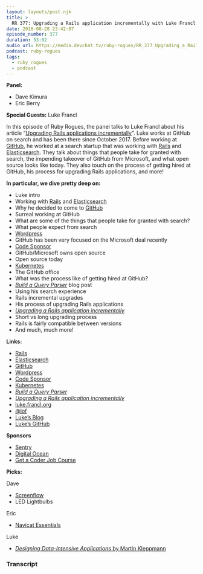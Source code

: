 ```yaml
---
layout: layouts/post.njk
title: >
  RR 377: Upgrading a Rails application incrementally with Luke Francl
date: 2018-08-28 23:42:07
episode_number: 377
duration: 53:02
audio_url: https://media.devchat.tv/ruby-rogues/RR_377_Upgrading_a_Rails_application_incrementally_with_Luke_Francl.mp3
podcast: ruby-rogues
tags:
  - ruby_rogues
  - podcast
---
```


**Panel:**

- Dave Kimura
- Eric Berry

**Special Guests:** Luke Francl

In this episode of Ruby Rogues, the panel talks to Luke Francl about his article “[Upgrading Rails applications incrementally](https://www.recursion.org/incremental-rails-upgrade/)”. Luke works at GitHub on search and has been there since October 2017. Before working at [GitHub](https://github.com/), he worked at a search startup that was working with [Rails](https://rubyonrails.org/) and [Elasticsearch](https://www.elastic.co/). They talk about things that people take for granted with search, the impending takeover of GitHub from Microsoft, and what open source looks like today. They also touch on the process of getting hired at GitHub, his process for upgrading Rails applications, and more!

**In particular, we dive pretty deep on:**

- Luke intro
- Working with [Rails](https://rubyonrails.org/) and [Elasticsearch](https://www.elastic.co/)
- Why he decided to come to [GitHub](https://github.com/)
- Surreal working at GitHub
- What are some of the things that people take for granted with search?
- What people expect from search
- [Wordpress](https://wordpress.com/)
- GitHub has been very focused on the Microsoft deal recently
- [Code Sponsor](https://codesponsor.io/)
- GitHub/Microsoft owns open source
- Open source today
- [Kubernetes](https://github.com/kubernetes/kubernetes)
- The GitHub office
- What was the process like of getting hired at GitHub?
- [_Build a Query Parser_](https://www.recursion.org/2017/7/1/build-a-query-parser) blog post
- Using his search experience
- Rails incremental upgrades
- His process of upgrading Rails applications
- [_Upgrading a Rails application incrementally_](https://www.recursion.org/incremental-rails-upgrade/)
- Short vs long upgrading process
- Rails is fairly compatible between versions
- And much, much more!

**Links:**

- [Rails](https://rubyonrails.org/)
- [Elasticsearch](https://www.elastic.co/)
- [GitHub](https://github.com/)
- [Wordpress](https://wordpress.com/)
- [Code Sponsor](https://codesponsor.io/)
- [Kubernetes](https://github.com/kubernetes/kubernetes)
- [_Build a Query Parser_](https://www.recursion.org/2017/7/1/build-a-query-parser)
- [_Upgrading a Rails application incrementally_](https://www.recursion.org/incremental-rails-upgrade/)
- [luke.francl.org](https://luke.francl.org/)
- [@lof](https://twitter.com/lof)
- [Luke’s Blog](https://www.recursion.org/)
- [Luke’s GitHub](https://github.com/look)

**Sponsors**

- [Sentry](https://sentry.io/welcome/)
- [Digital Ocean](https://www.digitalocean.com/)
- [Get a Coder Job Course](https://devchat.tv/get-a-coder-job/)

**Picks:**

Dave

- [Screenflow](https://www.telestream.net/screenflow/store.asp)
- LED Lightbulbs

Eric

- [Navicat Essentials](https://www.navicat.com/en/products/navicat-essentials)

Luke

- [_Designing Data-Intensive Applications_ by Martin Kleppmann](https://www.amazon.com/Designing-Data-Intensive-Applications-Reliable-Maintainable/dp/1449373321)

### Transcript
